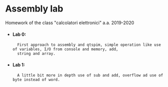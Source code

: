 # Assembly lab  
Homework of the class "calcolatori elettronici" a.a. 2019-2020

- #### Lab 0:
	
		First approach to assembly and qtspim, simple operation like use of variables, I/O from console and memory, add, 
		string and array.

- #### Lab 1:
		
		A little bit more in depth use of sub and add, overflow ad use of byte instead of word.